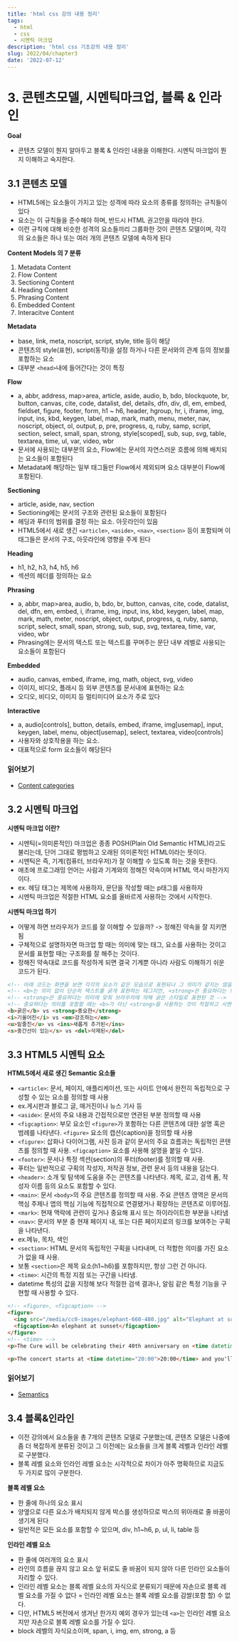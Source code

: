 ```yaml
---
title: 'html css 강의 내용 정리'
tags:
  - html
  - css
  - 시멘틱 마크업
description: 'html css 기초강의 내용 정리'
slug: 2022/04/chapter3
date: '2022-07-12'
---
```


# 3. 콘텐츠모델, 시멘틱마크업, 블록 & 인라인
**Goal**
* 콘텐츠 모델이 뭔지 알아두고 블록 & 인라인 내용을 이해한다. 시멘틱 마크업이 뭔지 이해하고 숙지한다.

## 3.1 콘텐츠 모델
* HTML5에는 요소들이 가지고 있는 성격에 따라 요소의 종류를 정의하는 규칙들이 있다
* 요소는 이 규칙들을 준수해야 하며, 반드시 HTML 권고안을 따라야 한다. 
* 이런 규칙에 대해 비슷한 성격의 요소들끼리 그룹화한 것이 콘텐츠 모델이며, 각각의 요소들은 하나 또는 여러 개의 콘텐츠 모델에 속하게 된다

**Content Models 의 7 분류**
1. Metadata Content
2. Flow Content
3. Sectioning Content
4. Heading Content
5. Phrasing Content
6. Embedded Content
7. Interacitve Content

**Metadata**
* base, link, meta, noscript, script, style, title 등이 해당
* 콘텐츠의 style(표현), script(동작)을 설정 하거나 다른 문서와의 관계 등의 정보를 포함하는 요소
* 대부분 ```<head>```내에 들어간다는 것이 특징

**Flow**
* a, abbr, address, map>area, article, aside, audio, b, bdo, blockquote, br, button, canvas, cite, code, datalist, del, details, dfn, div, dl, em, embed, fieldset, figure, footer, form, h1 ~ h6, header, hgroup, hr, i, iframe, img, input, ins, kbd, keygen, label, map, mark, math, menu, meter, nav, noscript, object, ol, output, p, pre, progress, q, ruby, samp, script, section, select, small, span, strong, style[scoped], sub, sup, svg, table, textarea, time, ul, var, video, wbr
* 문서에 사용되는 대부분의 요소, Flow에는 문서의 자연스러운 흐름에 의해 배치되는 요소들이 포함된다
* Metadata에 해당하는 일부 태그들만 Flow에서 제외되며 요소 대부분이 Flow에 포함된다.

**Sectioning**
* article, aside, nav, section
* Sectioning에는 문서의 구조와 관련된 요소들이 포함된다
* 헤딩과 푸터의 범위를 결정 하는 요소. 아웃라인이 있음
 * HTML5에서 새로 생긴 ```<article>```, ```<aside>```, ```<nav>```, ```<section>``` 등이 포함되며 이 태그들은 문서의 구조, 아웃라인에 영향을 주게 된다

**Heading**
* h1, h2, h3, h4, h5, h6
* 섹션의 헤더를 정의하는 요소

**Phrasing**
* a, abbr, map>area, audio, b, bdo, br, button, canvas, cite, code, datalist, del, dfn, em, embed, i, iframe, img, input, ins, kbd, keygen, label, map, mark, math, meter, noscript, object, output, progress, q, ruby, samp, script, select, small, span, strong, sub, sup, svg, textarea, time, var, video, wbr
* Phrasing에는 문서의 텍스트 또는 텍스트를 꾸며주는 문단 내부 레벨로 사용되는 요소들이 포함된다

**Embedded**
* audio, canvas, embed, iframe, img, math, object, svg, video
* 이미지, 비디오, 플래시 등 외부 콘텐츠를 문서내에 표현하는 요소
* 오디오, 비디오, 이미지 등 멀티미디어 요소가 주로 있다

**Interactive**
* a, audio[controls], button, details, embed, iframe, img[usemap], input, keygen, label, menu,
object[usemap], select, textarea, video[controls]
* 사용자와 상호작용을 하는 요소. 
* 대표적으로 form 요소들이 해당된다

### 읽어보기
* [Content categories](https://developer.mozilla.org/en-US/docs/Web/Guide/HTML/Content_categories)

## 3.2 시멘틱 마크업
**시멘틱 마크업 이란?**
* 시멘틱(=의미론적인) 마크업은 종종 POSH(Plain Old Semantic HTML)라고도 불리는데, 단어 그대로 평범하고 오래된 의미론적인 HTML이라는 뜻이다.
* 시멘틱은 즉, 기계(컴퓨터, 브라우저)가 잘 이해할 수 있도록 하는 것을 뜻한다.
* 애초에 프로그래밍 언어는 사람과 기계와의 정해진 약속이며 HTML 역시 마찬가지이다.
 * ex. 헤딩 태그는 제목에 사용하자, 문단을 작성할 때는 p태그를 사용하자
* 시멘틱 마크업은 적절한 HTML 요소를 올바르게 사용하는 것에서 시작한다.

**시멘틱 마크업 하기**
*  어떻게 하면 브라우저가 코드를 잘 이해할 수 있을까? -> 정해진 약속을 잘 지키면 됨
* 구체적으로 설명하자면 마크업 할 때는 의미에 맞는 태그, 요소를 사용하는 것이고 문서를 표현할 때는 구조화를 잘 해주는 것이다.
* 정해진 약속대로 코드를 작성하게 되면 결국 기계뿐 아니라 사람도 이해하기 쉬운 코드가 된다.

```html
<!-- 아래 코드는 화면을 보면 각각의 요소가 같은 모습으로 표현되나 그 의미가 같지는 않음 -->
<!-- <b>는 의미 없이 단순히 텍스트를 굵게 표현하는 태그지만, <strong>은 중요하다는 의미를 지님 -->
<!-- <strong>은 중요하다는 의미에 맞춰 브라우저에 의해 굵은 스타일로 표현된 것 -->
<!-- 중요하다는 의미를 포함할 때는 <b>가 아닌 <strong>을 사용하는 것이 적절하고 시멘틱한 마크업 -->
<b>굵은</b> vs <strong>중요한</strong>
<i>기울어진</i> vs <em>강조하는</em>
<u>밑줄친</u> vs <ins>새롭게 추가된</ins>
<s>중간선이 있는</s> vs <del>삭제된</del>
```

## 3.3 HTML5 시멘틱 요소

**HTML5에서 새로 생긴 Semantic 요소들**
* ```<article>```: 문서, 페이지, 애플리케이션, 또는 사이트 안에서 완전히 독립적으로 구성할 수 있는 요소를 정의할 때 사용
 * ex.게시판과 블로그 글, 매거진이나 뉴스 기사 등
* ```<aside>```: 문서의 주요 내용과 간접적으로만 연관된 부분 정의할 때 사용
* ```<figcaption>```: 부모 요소인 ```<figure>```가 포함하는 다른 콘텐츠에 대한 설명 혹은 범례를 나타낸다. ```<figure>``` 요소의 캡션(caption)을 정의할 때 사용
* ```<figure>```: 삽화나 다이어그램, 사진 등과 같이 문서의 주요 흐름과는 독립적인 콘텐츠를 정의할 때 사용. ```<figcaption>``` 요소를 사용해 설명을 붙일 수 있다.
* ```<footer>```: 문서나 특정 섹션(section)의 푸터(footer)를 정의할 때 사용.
 * 푸터는 일반적으로 구획의 작성자, 저작권 정보, 관련 문서 등의 내용을 담는다.
* ```<header>```: 소개 및 탐색에 도움을 주는 콘텐츠를 나타낸다. 제목, 로고, 검색 폼, 작성자 이름 등의 요소도 포함할 수 있다.
* ```<main>```: 문서 ```<body>```의 주요 콘텐츠를 정의할 때 사용. 주요 콘텐츠 영역은 문서의 핵심 주제나 앱의 핵심 기능에 직접적으로 연결됐거나 확장하는 콘텐츠로 이루어짐.
* ```<mark>```: 현재 맥락에 관련이 깊거나 중요해 표시 또는 하이라이트한 부분을 나타냄
* ```<nav>```: 문서의 부분 중 현재 페이지 내, 또는 다른 페이지로의 링크를 보여주는 구획을 나타낸다.
 * ex.메뉴, 목차, 색인
* ```<section>```:  HTML 문서의 독립적인 구획을 나타내며, 더 적합한 의미를 가진 요소가 없을 때 사용.
 * 보통 ```<section>```은 제목 요소(h1~h6)를 포함하지만, 항상 그런 건 아니다.
* ```<time>```: 시간의 특정 지점 또는 구간을 나타냄.
 * datetime 특성의 값을 지정해 보다 적절한 검색 결과나, 알림 같은 특정 기능을 구현할 때 사용할 수 있다.

```html
<!-- <figure>, <figcaption> -->
<figure>
  <img src="/media/cc0-images/elephant-660-480.jpg" alt="Elephant at sunset">
  <figcaption>An elephant at sunset</figcaption>
</figure>
<!-- <time> -->
<p>The Cure will be celebrating their 40th anniversary on <time datetime="2018-07-07">July 7</time> in London's Hyde Park.</p>

<p>The concert starts at <time datetime="20:00">20:00</time> and you'll be able to enjoy the band for at least <time datetime="PT2H30M">2h 30m</time>.</p>
```

### 읽어보기
* [Semantics](https://developer.mozilla.org/en-US/docs/Glossary/Semantics)

## 3.4 블록&인라인
* 이전 강의에서 요소들을 총 7개의 콘텐츠 모델로 구분했는데, 콘텐츠 모델은 나중에 좀 더 복잡하게 분류된 것이고 그 이전에는 요소들을 크게 블록 레벨과 인라인 레벨로 구분했다.
* 블록 레벨 요소와 인라인 레벨 요소는 시각적으로 차이가 아주 명확하므로 지금도 두 가지로 많이 구분한다.

**블록 레벨 요소**
* 한 줄에 하나의 요소 표시
 * 양옆으로 다른 요소가 배치되지 않게 박스를 생성하므로 박스의 위아래로 줄 바꿈이 생기게 된다
* 일반적은 모든 요소를 포함할 수 있으며, div, h1~h6, p, ul, li, table 등

**인라인 레벨 요소**
* 한 줄에 여러개의 요소 표시
 * 라인의 흐름을 끊지 않고 요소 앞 뒤로도 줄 바꿈이 되지 않아 다른 인라인 요소들이 자리할 수 있다.
 * 인라인 레벨 요소는 블록 레벨 요소의 자식으로 분류되기 때문에 자손으로 블록 레벨 요소를 가질 수 없다 = 인라인 레벨 요소는 블록 레벨 요소를 감쌀(포함 할) 수 없다.
 * 다만, HTML5 버전에서 생겨난 한가지 예외 경우가 있는데 ```<a>```는 인라인 레벨 요소지만 자손으로 블록 레벨 요소를 가질 수 있다.
* block 레벨의 자식요소이며, span, i, img, em, strong, a 등
